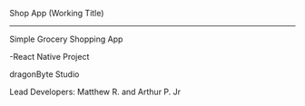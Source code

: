 Shop App (Working Title)

_______________________________________________

Simple Grocery Shopping App

-React Native Project

dragonByte Studio

Lead Developers: Matthew R. and Arthur P. Jr